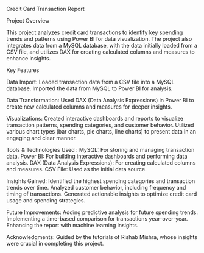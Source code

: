 Credit Card Transaction Report

Project Overview

This project analyzes credit card transactions to identify key spending trends and patterns using Power BI for data visualization. The project also integrates data from a MySQL database, with the data initially loaded from a CSV file, and utilizes DAX for creating calculated columns and measures to enhance insights.

Key Features

Data Import:
Loaded transaction data from a CSV file into a MySQL database.
Imported the data from MySQL to Power BI for analysis.

Data Transformation:
Used DAX (Data Analysis Expressions) in Power BI to create new calculated columns and measures for deeper insights.

Visualizations:
Created interactive dashboards and reports to visualize transaction patterns, spending categories, and customer behavior.
Utilized various chart types (bar charts, pie charts, line charts) to present data in an engaging and clear manner.

Tools & Technologies Used :
MySQL: For storing and managing transaction data.
Power BI: For building interactive dashboards and performing data analysis.
DAX (Data Analysis Expressions): For creating calculated columns and measures.
CSV File: Used as the initial data source.

Insights Gained:
Identified the highest spending categories and transaction trends over time.
Analyzed customer behavior, including frequency and timing of transactions.
Generated actionable insights to optimize credit card usage and spending strategies.

Future Improvements:
Adding predictive analysis for future spending trends.
Implementing a time-based comparison for transactions year-over-year.
Enhancing the report with machine learning insights.

Acknowledgments:
Guided by the tutorials of Rishab Mishra, whose insights were crucial in completing this project.
